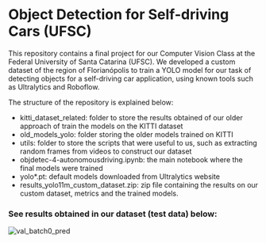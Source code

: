 # Object Detection for Self-driving Cars (UFSC)

 
 This repository contains a final project for our Computer Vision Class at the Federal University of Santa Catarina (UFSC). We developed a custom dataset of the region of Florianópolis to train a YOLO model for our task of detecting objects for a self-driving car application, using known tools such as Ultralytics and Roboflow.

 The structure of the repository is explained below:
- kitti_dataset_related: folder to store the results obtained of our older approach of train the models on the KITTI dataset
- old_models_yolo: folder storing the older models trained on KITTI
- utils: folder to store the scripts that were useful to us, such as extracting random frames from videos to construct our dataset
- objdetec-4-autonomousdriving.ipynb: the main notebook where the final models were trained
- yolo*.pt: default models downloaded from Ultralytics website
- results_yolo11m_custom_dataset.zip: zip file containing the results on our custom dataset, metrics and the trained models. 


### See results obtained in our dataset (test data) below:

![val_batch0_pred](https://github.com/user-attachments/assets/9a4634ec-6046-412e-8658-8e867d9551fd)
